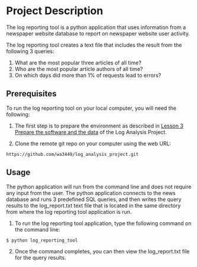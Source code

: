 # Project Description
The log reporting tool is a python application that uses information
from a newspaper website database to report on newspaper website user activity.

The log reporting tool creates a text file that includes the result from the
following 3 queries:
1. What are the most popular three articles of all time?
2. Who are the most popular article authors of all time?
3. On which days did more than 1% of requests lead to errors?

## Prerequisites
To run the log reporting tool on your local computer, you will need the
following:

1. The first step is to prepare the environment as described in
[Lesson 3 Prepare the software and the data](https://classroom.udacity.com/nanodegrees/nd004/parts/51200cee-6bb3-4b55-b469-7d4dd9ad7765/modules/c57b57d4-29a8-4c5f-9bb8-5d53df3e48f4/lessons/bc938915-0f7e-4550-a48f-82241ab649e3/concepts/a9cf98c8-0325-4c68-b972-58d5957f1a91) of the Log Analysis Project.

2. Clone the remote git repo on your computer using the web URL:

```
https://github.com/wa3449/log_analysis_project.git
```

## Usage
The python application will run from the command line and does not require
any input from the user. The python application connects to the news database
and runs 3 predefined SQL queries, and then writes the query results to the
log_report.txt text file that is located in the same directory from where
the log reporting tool application is run.

1. To run the log reporting tool application, type the following command on the
command line:

```
$ python log_reporting_tool
```

2. Once the command completes, you can then view the log_report.txt file for
the query results.
